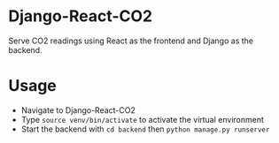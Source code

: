 # Django-React-CO2

Serve CO2 readings using React as the frontend and Django as the backend.


# Usage

- Navigate to Django-React-CO2
- Type `source venv/bin/activate` to activate the virtual environment
- Start the backend with `cd backend` then `python manage.py runserver`

